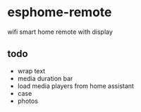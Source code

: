 # esphome-remote
wifi smart home remote with display

## todo
- wrap text
- media duration bar
- load media players from home assistant
- case
- photos
